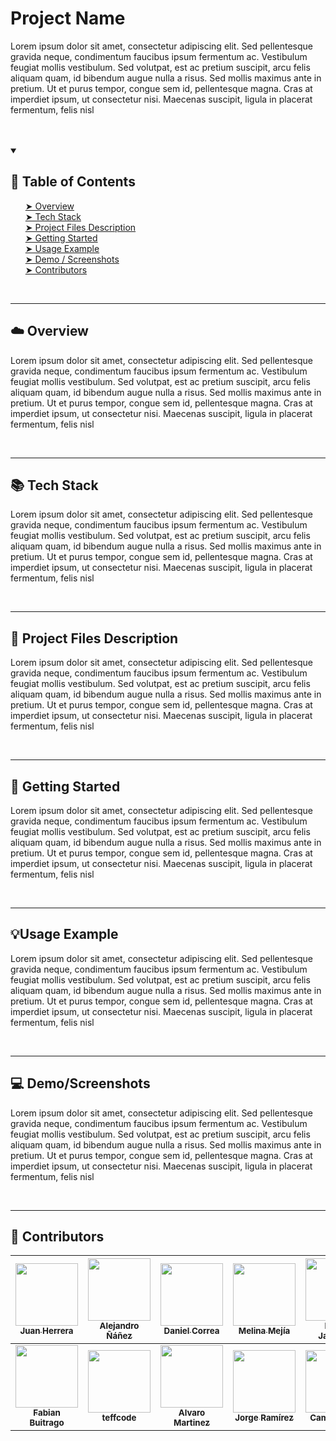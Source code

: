 <!-- Name of the project -->
<h1> Project Name </h1>

<!-- Badges -->
<!-- ![OS](https://img.shields.io/badge/OS-Linux-red?style=flat&logo=linux)
[![made-with-python](https://img.shields.io/badge/Made%20with-Python%203.8-1f425f.svg?logo=python)](https://www.python.org/)
[![Docker](https://img.shields.io/badge/Docker-available-green.svg?style=flat&logo=docker)](https://github.com/emalderson/ThePhish/tree/master/docker)
[![Maintenance](https://img.shields.io/badge/Maintained-yes-green.svg)](https://github.com/emalderson/ThePhish)
[![GitHub](https://img.shields.io/github/license/emalderson/ThePhish)](https://github.com/emalderson/ThePhish/blob/master/LICENSE)
[![Documentation](https://img.shields.io/badge/Documentation-complete-green.svg?style=flat)](https://github.com/emalderson/ThePhish) -->


<!-- GIF of the demo if available -->
<!-- Short description in paragraph -->
Lorem ipsum dolor sit amet, consectetur adipiscing elit. Sed pellentesque gravida neque, condimentum faucibus ipsum fermentum ac. Vestibulum feugiat mollis vestibulum. Sed volutpat, est ac pretium suscipit, arcu felis aliquam quam, id bibendum augue nulla a risus. Sed mollis maximus ante in pretium. Ut et purus tempor, congue sem id, pellentesque magna. Cras at imperdiet ipsum, ut consectetur nisi. Maecenas suscipit, ligula in placerat fermentum, felis nisl 
<br>
<br>
<br>
<!-- Table of contents -->


<details open="open">
  <summary><h2 id="table-of-contents"> 📃 Table of Contents</h2></summary>
  <ul>
    <a href="#overview"> ➤ Overview</a><br>
    <a href="#tech-stack"> ➤ Tech Stack</a> <br>
    <a href="#project-files-description"> ➤ Project Files Description</a><br>
    <a href="#getting-started"> ➤ Getting Started</a><br>
    <a href="#usage-example"> ➤ Usage Example</a><br>
    <a href="#demoscreenshots"> ➤ Demo / Screenshots</a><br>
    <a href="#contributors"> ➤ Contributors</a><br>
  </ul>
</details>
<br>

---


## ☁️ Overview
Lorem ipsum dolor sit amet, consectetur adipiscing elit. Sed pellentesque gravida neque, condimentum faucibus ipsum fermentum ac. Vestibulum feugiat mollis vestibulum. Sed volutpat, est ac pretium suscipit, arcu felis aliquam quam, id bibendum augue nulla a risus. Sed mollis maximus ante in pretium. Ut et purus tempor, congue sem id, pellentesque magna. Cras at imperdiet ipsum, ut consectetur nisi. Maecenas suscipit, ligula in placerat fermentum, felis nisl 

<br>

---
## 📚 Tech Stack
Lorem ipsum dolor sit amet, consectetur adipiscing elit. Sed pellentesque gravida neque, condimentum faucibus ipsum fermentum ac. Vestibulum feugiat mollis vestibulum. Sed volutpat, est ac pretium suscipit, arcu felis aliquam quam, id bibendum augue nulla a risus. Sed mollis maximus ante in pretium. Ut et purus tempor, congue sem id, pellentesque magna. Cras at imperdiet ipsum, ut consectetur nisi. Maecenas suscipit, ligula in placerat fermentum, felis nisl 

<br>

---
## 📝 Project Files Description
Lorem ipsum dolor sit amet, consectetur adipiscing elit. Sed pellentesque gravida neque, condimentum faucibus ipsum fermentum ac. Vestibulum feugiat mollis vestibulum. Sed volutpat, est ac pretium suscipit, arcu felis aliquam quam, id bibendum augue nulla a risus. Sed mollis maximus ante in pretium. Ut et purus tempor, congue sem id, pellentesque magna. Cras at imperdiet ipsum, ut consectetur nisi. Maecenas suscipit, ligula in placerat fermentum, felis nisl 

<br>

---
## 📖 Getting Started
Lorem ipsum dolor sit amet, consectetur adipiscing elit. Sed pellentesque gravida neque, condimentum faucibus ipsum fermentum ac. Vestibulum feugiat mollis vestibulum. Sed volutpat, est ac pretium suscipit, arcu felis aliquam quam, id bibendum augue nulla a risus. Sed mollis maximus ante in pretium. Ut et purus tempor, congue sem id, pellentesque magna. Cras at imperdiet ipsum, ut consectetur nisi. Maecenas suscipit, ligula in placerat fermentum, felis nisl 

<br>

---
## 💡Usage Example
Lorem ipsum dolor sit amet, consectetur adipiscing elit. Sed pellentesque gravida neque, condimentum faucibus ipsum fermentum ac. Vestibulum feugiat mollis vestibulum. Sed volutpat, est ac pretium suscipit, arcu felis aliquam quam, id bibendum augue nulla a risus. Sed mollis maximus ante in pretium. Ut et purus tempor, congue sem id, pellentesque magna. Cras at imperdiet ipsum, ut consectetur nisi. Maecenas suscipit, ligula in placerat fermentum, felis nisl 

<br>

---
## 💻 Demo/Screenshots
Lorem ipsum dolor sit amet, consectetur adipiscing elit. Sed pellentesque gravida neque, condimentum faucibus ipsum fermentum ac. Vestibulum feugiat mollis vestibulum. Sed volutpat, est ac pretium suscipit, arcu felis aliquam quam, id bibendum augue nulla a risus. Sed mollis maximus ante in pretium. Ut et purus tempor, congue sem id, pellentesque magna. Cras at imperdiet ipsum, ut consectetur nisi. Maecenas suscipit, ligula in placerat fermentum, felis nisl 

<br>

---

## 🤝 Contributors
| [<img src="https://avatars3.githubusercontent.com/u/3171900?v=3" width="100px;"/><br /><sub><b>Juan Herrera</b></sub>](http://juandavidherrera.com/en)<br />        | [<img src="https://avatars0.githubusercontent.com/u/464978?v=3" width="100px;"/><br /><sub><b>Alejandro Ñáñez</b></sub>](http://co.linkedin.com/in/alejandronanez/)<br /> | [<img src="https://avatars0.githubusercontent.com/u/8260962?v=3" width="100px;"/><br /><sub><b>Daniel Correa</b></sub>](https://github.com/danielcb29)<br />          | [<img src="https://avatars2.githubusercontent.com/u/19215389?v=3" width="100px;"/><br /><sub><b>Melina Mejía</b></sub>](https://github.com/MelinaMejia95)<br /> | [<img src="https://avatars3.githubusercontent.com/u/10712317?v=3" width="100px;"/><br /><sub><b>Felipe Jaramillo </b></sub>](https://github.com/p1p3)<br />    | [<img src="https://avatars1.githubusercontent.com/u/7959823?v=3" width="100px;"/><br /><sub><b>Diego Coy</b></sub>](https://diegocoy.com)<br />                               | [<img src="https://avatars2.githubusercontent.com/u/26748227?s=400&v=4" width="100px;"/><br /><sub><b>Laura Ciro</b></sub>](https://github.com/ltciro)<br />  |
| :-----------------------------------------------------------------------------------------------------------------------------------------------------------------: | :-----------------------------------------------------------------------------------------------------------------------------------------------------------------------: | :-------------------------------------------------------------------------------------------------------------------------------------------------------------------: | :-------------------------------------------------------------------------------------------------------------------------------------------------------------: | :------------------------------------------------------------------------------------------------------------------------------------------------------------: | :---------------------------------------------------------------------------------------------------------------------------------------------------------------------------: | :-----------------------------------------------------------------------------------------------------------------------------------------------------------: |
| [<img src="https://avatars1.githubusercontent.com/u/9866446?v=3" width="100px;"/><br /><sub><b>Fabian Buitrago</b></sub>](https://github.com/Fabian-Buitrago)<br /> | [<img src="https://avatars2.githubusercontent.com/u/25943655?v=3" width="100px;"/><br /><sub><b>teffcode</b></sub>](https://github.com/teffcode)<br />                    | [<img src="https://avatars3.githubusercontent.com/u/9259335?v=3" width="100px;"/><br /><sub><b>Alvaro Martinez</b></sub>](https://github.com/alvaromartinez986)<br /> | [<img src="https://avatars0.githubusercontent.com/u/348883?v=3" width="100px;"/><br /><sub><b>Jorge Ramírez</b></sub>](http://shinkei.github.io/)<br />         | [<img src="https://avatars0.githubusercontent.com/u/19542631?v=3" width="100px;"/><br /><sub><b>Camilo Perez</b></sub>](https://github.com/juancapm09)<br />   | [<img src="https://avatars3.githubusercontent.com/u/20744476?v=4" width="100px;"/><br /><sub><b>Harlen Giraldo</b></sub>](https://github.com/H4isan)<br />                    | [<img src="https://avatars2.githubusercontent.com/u/16061815?v=4" width="100px;"/><br /><sub><b>Camila Gomez</b></sub>](https://github.com/camigomez35)<br /> |
<!-- ALL-CONTRIBUTORS-LIST:END -->



